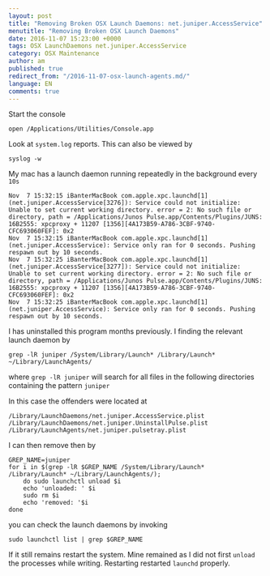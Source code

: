 ```yaml
---
layout: post
title: "Removing Broken OSX Launch Daemons: net.juniper.AccessService"
menutitle: "Removing Broken OSX Launch Daemons"
date: 2016-11-07 15:23:00 +0000
tags: OSX LaunchDaemons net.juniper.AccessService
category: OSX Maintenance
author: am
published: true
redirect_from: "/2016-11-07-osx-launch-agents.md/"
language: EN
comments: true
---
```


Start the console

<pre class="language-bash"><code>open /Applications/Utilities/Console.app</code></pre>

Look at `system.log` reports. This can also be viewed by

<pre class="language-bash"><code>syslog -w</code></pre>

My mac has a launch daemon running repeatedly in the background every `10s`


<pre class="language-terminal"><code>Nov  7 15:32:15 iBanterMacBook com.apple.xpc.launchd[1] (net.juniper.AccessService[3276]): Service could not initialize: Unable to set current working directory. error = 2: No such file or directory, path = /Applications/Junos Pulse.app/Contents/Plugins/JUNS: 16B2555: xpcproxy + 11207 [1356][4A173B59-A786-3CBF-9740-CFC693060FEF]: 0x2
Nov  7 15:32:15 iBanterMacBook com.apple.xpc.launchd[1] (net.juniper.AccessService): Service only ran for 0 seconds. Pushing respawn out by 10 seconds.
Nov  7 15:32:25 iBanterMacBook com.apple.xpc.launchd[1] (net.juniper.AccessService[3277]): Service could not initialize: Unable to set current working directory. error = 2: No such file or directory, path = /Applications/Junos Pulse.app/Contents/Plugins/JUNS: 16B2555: xpcproxy + 11207 [1356][4A173B59-A786-3CBF-9740-CFC693060FEF]: 0x2
Nov  7 15:32:25 iBanterMacBook com.apple.xpc.launchd[1] (net.juniper.AccessService): Service only ran for 0 seconds. Pushing respawn out by 10 seconds.
</code></pre>

I has uninstalled this program months previously. I finding the relevant  launch daemon by

<pre class="language-bash"><code>grep -lR juniper /System/Library/Launch* /Library/Launch* ~/Library/LaunchAgents/</code></pre>

where `grep -lR juniper` will search for all files in the following directories 
containing the pattern `juniper`

In this case the offenders were located at

    /Library/LaunchDaemons/net.juniper.AccessService.plist
    /Library/LaunchDaemons/net.juniper.UninstallPulse.plist
    /Library/LaunchAgents/net.juniper.pulsetray.plist

I can then remove then by

<pre class="line-numbers language-bash"><code>GREP_NAME=juniper
for i in $(grep -lR $GREP_NAME /System/Library/Launch* /Library/Launch* ~/Library/LaunchAgents/);
    do sudo launchctl unload $i
    echo 'unloaded: ' $i
    sudo rm $i
    echo 'removed: '$i
done</code></pre>

you can check the launch daemons by invoking 

<pre class="language-bash"><code>sudo launchctl list | grep $GREP_NAME</code></pre>

If it still remains restart the system. Mine remained as I did not first `unload` the processes
while writing.  Restarting restarted `launchd` properly.